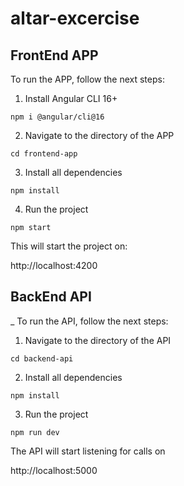 # altar-excercise

## FrontEnd APP

To run the APP, follow the next steps:

1. Install Angular CLI 16+

```
npm i @angular/cli@16
```

2. Navigate to the directory of the APP

```
cd frontend-app
```

3. Install all dependencies

```
npm install
```

4. Run the project

```
npm start
```

This will start the project on:

<link href="http://localhost:4200">http://localhost:4200</link>

## BackEnd API
_
To run the API, follow the next steps:

1. Navigate to the directory of the API

```
cd backend-api
```
2. Install all dependencies

```
npm install
```
3. Run the project

```
npm run dev
```

The API will start listening for calls on 

<link href="http://localhost:5000">http://localhost:5000</link>
